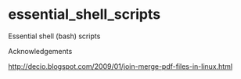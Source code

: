 # essential_shell_scripts

Essential shell (bash) scripts

Acknowledgements

http://decio.blogspot.com/2009/01/join-merge-pdf-files-in-linux.html
